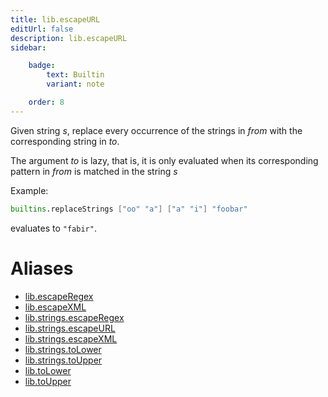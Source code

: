 ```yaml
---
title: lib.escapeURL
editUrl: false
description: lib.escapeURL
sidebar:

    badge:
        text: Builtin
        variant: note

    order: 8
---
```


Given string *s*, replace every occurrence of the strings in *from*
with the corresponding string in *to*.

The argument *to* is lazy, that is, it is only evaluated when its corresponding pattern in *from* is matched in the string *s*

Example:

```nix
builtins.replaceStrings ["oo" "a"] ["a" "i"] "foobar"
```

evaluates to `"fabir"`.


# Aliases

- [lib.escapeRegex](/nix-doc-comments/reference/lib/lib-escaperegex)
- [lib.escapeXML](/nix-doc-comments/reference/lib/lib-escapexml)
- [lib.strings.escapeRegex](/nix-doc-comments/reference/lib/strings/lib-strings-escaperegex)
- [lib.strings.escapeURL](/nix-doc-comments/reference/lib/strings/lib-strings-escapeurl)
- [lib.strings.escapeXML](/nix-doc-comments/reference/lib/strings/lib-strings-escapexml)
- [lib.strings.toLower](/nix-doc-comments/reference/lib/strings/lib-strings-tolower)
- [lib.strings.toUpper](/nix-doc-comments/reference/lib/strings/lib-strings-toupper)
- [lib.toLower](/nix-doc-comments/reference/lib/lib-tolower)
- [lib.toUpper](/nix-doc-comments/reference/lib/lib-toupper)


